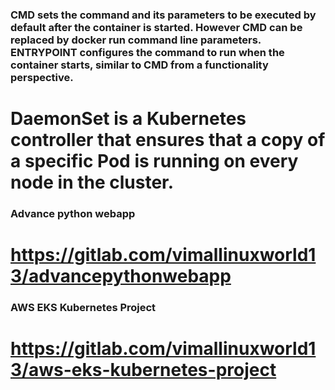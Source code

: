 ### CMD sets the command and its parameters to be executed by default after the container is started. However CMD can be replaced by docker run command line parameters. ENTRYPOINT configures the command to run when the container starts, similar to CMD from a functionality perspective.

# DaemonSet is a Kubernetes controller that ensures that a copy of a specific Pod is running on every node in the cluster.

###  Advance python webapp 
# https://gitlab.com/vimallinuxworld13/advancepythonwebapp


### AWS EKS Kubernetes Project
# https://gitlab.com/vimallinuxworld13/aws-eks-kubernetes-project 
